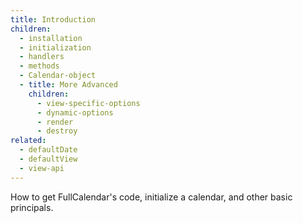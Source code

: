 ```yaml
---
title: Introduction
children:
  - installation
  - initialization
  - handlers
  - methods
  - Calendar-object
  - title: More Advanced
    children:
      - view-specific-options
      - dynamic-options
      - render
      - destroy
related:
  - defaultDate
  - defaultView
  - view-api
---
```


How to get FullCalendar's code, initialize a calendar, and other basic principals.
